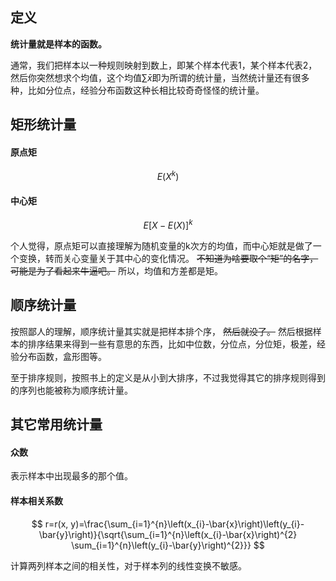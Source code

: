 ## 定义

**统计量就是样本的函数。**

通常，我们把样本以一种规则映射到数上，即某个样本代表1，某个样本代表2，然后你突然想求个均值，这个均值$\sum{\bar x}$即为所谓的统计量，当然统计量还有很多种，比如分位点，经验分布函数这种长相比较奇奇怪怪的统计量。

## 矩形统计量

#### 原点矩

$$
E(X^k)
$$

#### 中心矩

$$
E{[X-E(X)]^k}
$$

个人觉得，原点矩可以直接理解为随机变量的k次方的均值，而中心矩就是做了一个变换，转而关心变量关于其中心的变化情况。 ~~不知道为啥要取个“矩”的名字，可能是为了看起来牛逼吧。~~ 所以，均值和方差都是矩。

## 顺序统计量

按照鄙人的理解，顺序统计量其实就是把样本排个序， ~~然后就没了。~~ 然后根据样本的排序结果来得到一些有意思的东西，比如中位数，分位点，分位矩，极差，经验分布函数，盒形图等。

至于排序规则，按照书上的定义是从小到大排序，不过我觉得其它的排序规则得到的序列也能被称为顺序统计量。

## 其它常用统计量

#### 众数

表示样本中出现最多的那个值。

#### 样本相关系数

$$
r=r(x, y)=\frac{\sum_{i=1}^{n}\left(x_{i}-\bar{x}\right)\left(y_{i}-\bar{y}\right)}{\sqrt{\sum_{i=1}^{n}\left(x_{i}-\bar{x}\right)^{2} \sum_{i=1}^{n}\left(y_{i}-\bar{y}\right)^{2}}}
$$

计算两列样本之间的相关性，对于样本列的线性变换不敏感。
